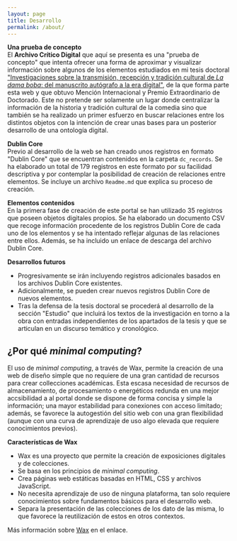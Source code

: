 ```yaml
---
layout: page
title: Desarrollo
permalink: /about/
---
```


**Una prueba de concepto**   
El **Archivo Crítico Digital** que aquí se presenta es una "prueba de concepto" que intenta ofrecer una forma de aproximar y visualizar información sobre algunos de los elementos estudiados en mi tesis doctoral ["Investigaciones sobre la transmisión, recepción y tradición cultural de _La dama boba_: del manuscrito autógrafo a la era digital"](http://hdl.handle.net/10803/689108), de la que forma parte esta web y que obtuvo Mención Internacional y Premio Extraordinario de Doctorado. Este no pretende ser solamente un lugar donde centralizar la información de la historia y tradición cultural de la comedia sino que también se ha realizado un primer esfuerzo en buscar relaciones entre los distintos objetos con la intención de crear unas bases para un posterior desarrollo de una ontología digital.

**Dublin Core**  
Previo al desarrollo de la web se han creado unos registros en formato "Dublin Core" que se encuentran contenidos en la carpeta `dc_records`. Se ha elaborado un total de 179 registros en este formato por su facilidad descriptiva y por contemplar la posibilidad de creación de relaciones entre elementos. Se incluye un archivo `Readme.md` que explica su proceso de creación.

**Elementos contenidos**  
En la primera fase de creación de este portal se han utilizado 35 registros que poseen objetos digitales propios. Se ha elaborado un documento CSV que recoge información procedente de los registros Dublin Core de cada uno de los elementos y se ha intentado reflejar algunas de las relaciones entre ellos. Además, se ha incluido un enlace de descarga del archivo Dublin Core.

**Desarrollos futuros**
- Progresivamente se irán incluyendo registros adicionales basados en los archivos Dublin Core existentes.
- Adicionalmente, se pueden crear nuevos registros Dublin Core de nuevos elementos.
- Tras la defensa de la tesis doctoral se procederá al desarrollo de la sección "Estudio" que incluirá los textos de la investigación en torno a la obra con entradas independientes de los apartados de la tesis y que se articulan en un discurso temático y cronológico.

## ¿Por qué _minimal computing_?

El uso de _minimal computing_, a través de Wax, permite la creación de una web de diseño simple que no requiere de una gran cantidad de recursos para crear collecciones académicas. Esta escasa necesidad de recursos de almacenamiento, de procesamiento o energéticos redunda en una mejor accsibilidad a al portal donde se dispone de forma concisa y simple la información; una mayor estabilidad para conexiones con acceso limitado; además, se favorece la autogestión del sitio web con una gran flexibilidad (aunque con una curva de aprendizaje de uso algo elevada que requiere conocimientos previos).


**Características de Wax**
- Wax es una proyecto que permite la creación de exposiciones digitales y de colecciones.
- Se basa en los principios de _minimal computing_.
- Crea páginas web estáticas basadas en HTML, CSS y archivos JavaScript.
- No necesita aprendizaje de uso de ninguna plataforma, tan solo requiere conocimientos sobre fundamentos básicos para el desarrollo web.
- Separa la presentación de las colecciones de los dato de las misma, lo que favorece la reutilización de estos en otros contextos.

Más información sobre [Wax](https://minicomp.github.io/wax/about/) en el enlace.
